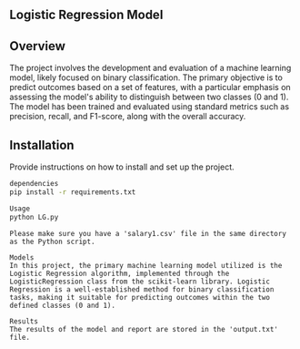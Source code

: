 ## Logistic Regression Model

## Overview
The project involves the development and evaluation of a machine learning model, likely focused on binary classification. The primary objective is to predict outcomes based on a set of features, with a particular emphasis on assessing the model's ability to distinguish between two classes (0 and 1). The model has been trained and evaluated using standard metrics such as precision, recall, and F1-score, along with the overall accuracy.
## Installation

Provide instructions on how to install and set up the project.

```bash
dependencies
pip install -r requirements.txt

Usage
python LG.py
```

```Data
Please make sure you have a 'salary1.csv' file in the same directory as the Python script. 

Models
In this project, the primary machine learning model utilized is the Logistic Regression algorithm, implemented through the LogisticRegression class from the scikit-learn library. Logistic Regression is a well-established method for binary classification tasks, making it suitable for predicting outcomes within the two defined classes (0 and 1).

Results 
The results of the model and report are stored in the 'output.txt' file. 
```
